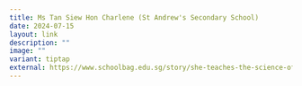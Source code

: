 ```yaml
---
title: Ms Tan Siew Hon Charlene (St Andrew's Secondary School)
date: 2024-07-15
layout: link
description: ""
image: ""
variant: tiptap
external: https://www.schoolbag.edu.sg/story/she-teaches-the-science-of-getting-students-to-care-for-society/
---
```

